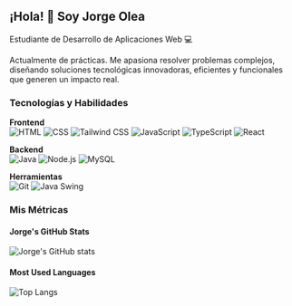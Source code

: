 ## ¡Hola! 👋 Soy Jorge Olea

Estudiante de Desarrollo de Aplicaciones Web 💻

Actualmente de prácticas. 
Me apasiona resolver problemas complejos, diseñando soluciones tecnológicas innovadoras, eficientes y funcionales que generen un impacto real.

### Tecnologías y Habilidades

**Frontend**  
![HTML](https://img.shields.io/badge/HTML-E34F26?style=flat&logo=html5&logoColor=white) 
![CSS](https://img.shields.io/badge/CSS-1572B6?style=flat&logo=css3&logoColor=white) 
![Tailwind CSS](https://img.shields.io/badge/Tailwind_CSS-38B2AC?style=flat&logo=tailwind-css&logoColor=white) 
![JavaScript](https://img.shields.io/badge/JavaScript-F7DF1E?style=flat&logo=javascript&logoColor=black) 
![TypeScript](https://img.shields.io/badge/TypeScript-3178C6?style=flat&logo=typescript&logoColor=white) 
![React](https://img.shields.io/badge/React-61DAFB?style=flat&logo=react&logoColor=black)

**Backend**  
![Java](https://img.shields.io/badge/Java-007396?style=flat&logo=java&logoColor=white) ![Node.js](https://img.shields.io/badge/Node.js-339933?style=flat&logo=node.js&logoColor=white) ![MySQL](https://img.shields.io/badge/MySQL-4479A1?style=flat&logo=mysql&logoColor=white) 

**Herramientas**  
![Git](https://img.shields.io/badge/Git-F05032?style=flat&logo=git&logoColor=white) ![Java Swing](https://img.shields.io/badge/Java_Swing-007396?style=flat&logo=java&logoColor=white)

### Mis Métricas

#### Jorge's GitHub Stats
![Jorge's GitHub stats](https://github-readme-stats.vercel.app/api?username=jorgeoleaa&show_icons=true&theme=dark)

#### Most Used Languages
![Top Langs](https://github-readme-stats.vercel.app/api/top-langs/?username=jorgeoleaa&layout=compact&theme=dark)
